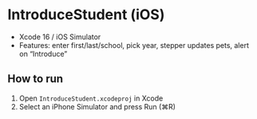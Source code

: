# IntroduceStudent (iOS)
- Xcode 16 / iOS Simulator
- Features: enter first/last/school, pick year, stepper updates pets, alert on “Introduce”

## How to run
1. Open `IntroduceStudent.xcodeproj` in Xcode
2. Select an iPhone Simulator and press Run (⌘R)
